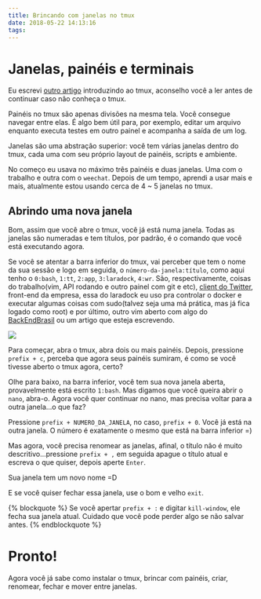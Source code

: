```yaml
---
title: Brincando com janelas no tmux
date: 2018-05-22 14:13:16
tags:
---
```


# Janelas, painéis e terminais

Eu escrevi [outro artigo](https://hernands.com/o-incrivel-mundo-do-tmux/) introduzindo ao tmux, aconselho você a ler antes de continuar caso não conheça o tmux.

Painéis no tmux são apenas divisões na mesma tela. Você consegue navegar entre elas. É algo bem útil para, por exemplo, editar um arquivo enquanto executa testes em outro painel e acompanha a saída de um log.

Janelas são uma abstração superior: você tem várias janelas dentro do tmux, cada uma com seu próprio layout de painéis, scripts e ambiente.

No começo eu usava no máximo três painéis e duas janelas. Uma com o trabalho e outra com o `weechat`. Depois de um tempo, aprendi a usar mais e mais, atualmente estou usando cerca de 4 ~ 5 janelas no tmux.

## Abrindo uma nova janela

Bom, assim que você abre o tmux, você já está numa janela. Todas as janelas são numeradas e tem títulos, por padrão, é o comando que você está executando agora.

Se você se atentar a barra inferior do tmux, vai perceber que tem o nome da sua sessão e logo em seguida, o `número-da-janela:título`, como aqui tenho o `0:bash`, `1:tt`, `2:app`, `3:laradock`, `4:wr`. São, respectivamente, coisas do trabalho(vim, API rodando e outro painel com git e etc), [client do Twitter](https://github.com/orakaro/rainbowstream), front-end da empresa, essa do laradock eu uso pra controlar o docker e executar algumas coisas com sudo(talvez seja uma má prática, mas já fica logado como root) e por último, outro vim aberto com algo do [BackEndBrasil](https://github.com/backend-br/) ou um artigo que esteja escrevendo.

![](current-tmux-windows.jpg)

Para começar, abra o tmux, abra dois ou mais painéis. Depois, pressione `prefix + c`, perceba que agora seus painéis sumiram, é como se você tivesse aberto o tmux agora, certo?

Olhe para baixo, na barra inferior, você tem sua nova janela aberta, provavelmente está escrito `1:bash`. Mas digamos que você queira abrir o `nano`, abra-o. Agora você quer continuar no nano, mas precisa voltar para a outra janela...o que faz?

Pressione `prefix + NUMERO_DA_JANELA`, no caso, `prefix + 0`. Você já está na outra janela. O número é exatamente o mesmo que está na barra inferior =)

Mas agora, você precisa renomear as janelas, afinal, o título não é muito descritivo...pressione `prefix + ,` em seguida apague o título atual e escreva o que quiser, depois aperte `Enter`.

Sua janela tem um novo nome =D

E se você quiser fechar essa janela, use o bom e velho `exit`.

{% blockquote %}
Se você apertar `prefix + :` e digitar `kill-window`, ele fecha sua janela atual. Cuidado que você pode perder algo se não salvar antes.
{% endblockquote %}

# Pronto!

Agora você já sabe como instalar o tmux, brincar com painéis, criar, renomear, fechar e mover entre janelas.

